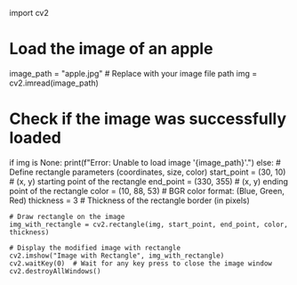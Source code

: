 import cv2

# Load the image of an apple
image_path = "apple.jpg"  # Replace with your image file path
img = cv2.imread(image_path)

# Check if the image was successfully loaded
if img is None:
    print(f"Error: Unable to load image '{image_path}'.")
else:
    # Define rectangle parameters (coordinates, size, color)
    start_point = (30, 10)  # (x, y) starting point of the rectangle
    end_point = (330, 355)   # (x, y) ending point of the rectangle
    color = (10, 88, 53)      # BGR color format: (Blue, Green, Red)
    thickness = 3           # Thickness of the rectangle border (in pixels)

    # Draw rectangle on the image
    img_with_rectangle = cv2.rectangle(img, start_point, end_point, color, thickness)

    # Display the modified image with rectangle
    cv2.imshow("Image with Rectangle", img_with_rectangle)
    cv2.waitKey(0)  # Wait for any key press to close the image window
    cv2.destroyAllWindows()
